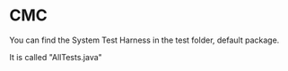 # CMC
You can find the System Test Harness in the test folder, default package.

It is called "AllTests.java"
